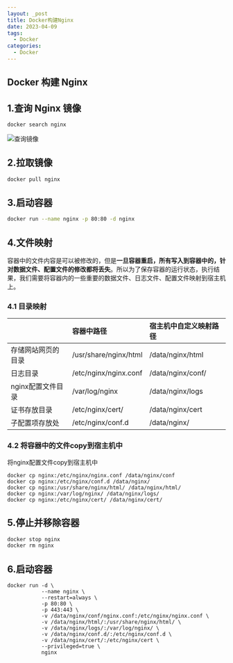 ```yaml
---
layout: _post
title: Docker构建Nginx
date: 2023-04-09
tags: 
  - Docker
categories: 
  - Docker
---
```

## Docker 构建 Nginx

## 1.查询 Nginx 镜像

``````bash
docker search nginx
``````

![查询镜像](查询镜像.jpg)

## 2.拉取镜像

```bash
docker pull nginx
```

## 3.启动容器

```bash
docker run --name nginx -p 80:80 -d nginx
```

## 4.文件映射

容器中的文件内容是可以被修改的，但是**一旦容器重启，所有写入到容器中的，针对数据文件、配置文件的修改都将丢失**。所以为了保存容器的运行状态，执行结果，我们需要将容器内的一些重要的数据文件、日志文件、配置文件映射到宿主机上。

### 4.1 目录映射

|                    | 容器中路径            | 宿主机中自定义映射路径 |
| :----------------- | :-------------------- | :--------------------- |
| 存储网站网页的目录 | /usr/share/nginx/html | /data/nginx/html   |
| 日志目录           | /etc/nginx/nginx.conf | /data/nginx/conf/  |
| nginx配置文件目录  | /var/log/nginx        | /data/nginx/logs   |
| 证书存放目录       | /etc/nginx/cert/      | /data/nginx/cert   |
| 子配置项存放处     | /etc/nginx/conf.d     | /data/nginx/       |

### 4.2 将容器中的文件copy到宿主机中
将nginx配置文件copy到宿主机中

```
docker cp nginx:/etc/nginx/nginx.conf /data/nginx/conf
docker cp nginx:/etc/nginx/conf.d /data/nginx/
docker cp nginx:/usr/share/nginx/html/ /data/nginx/html/
docker cp nginx:/var/log/nginx/ /data/nginx/logs/
docker cp nginx:/etc/nginx/cert/ /data/nginx/cert/
```

## 5.停止并移除容器

```bash
docker stop nginx
docker rm nginx
```

## 6.启动容器

```plain
docker run -d \
           --name nginx \
           --restart=always \
           -p 80:80 \
           -p 443:443 \
           -v /data/nginx/conf/nginx.conf:/etc/nginx/nginx.conf \
           -v /data/nginx/html/:/usr/share/nginx/html/ \
           -v /data/nginx/logs/:/var/log/nginx/ \
           -v /data/nginx/conf.d/:/etc/nginx/conf.d \
           -v /data/nginx/cert/:/etc/nginx/cert \
           --privileged=true \
           nginx
           
```
